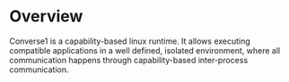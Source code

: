 # Overview

Converse1 is a capability-based linux runtime. It allows executing compatible
applications in a well defined, isolated environment, where all communication
happens through capability-based inter-process communication.
